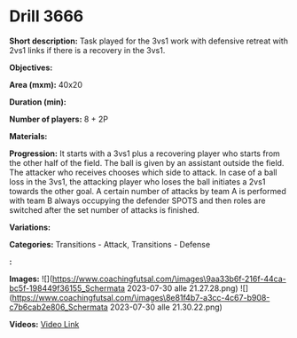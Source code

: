 # Drill 3666

**Short description:**
Task played for the 3vs1 work with defensive retreat with 2vs1 links if there is a recovery in the 3vs1.

**Objectives:**


**Area (mxm):**
40x20

**Duration (min):**


**Number of players:**
8 + 2P

**Materials:**


**Progression:**
It starts with a 3vs1 plus a recovering player who starts from the other half of the field. The ball is given by an assistant outside the field. The attacker who receives chooses which side to attack. In case of a ball loss in the 3vs1, the attacking player who loses the ball initiates a 2vs1 towards the other goal. A certain number of attacks by team A is performed with team B always occupying the defender SPOTS and then roles are switched after the set number of attacks is finished.

**Variations:**


**Categories:**
Transitions - Attack, Transitions - Defense

**:**


**Images:**
![](https://www.coachingfutsal.com/\images\9aa33b6f-216f-44ca-bc5f-198449f36155_Schermata 2023-07-30 alle 21.27.28.png)
![](https://www.coachingfutsal.com/\images\8e81f4b7-a3cc-4c67-b908-c7b6cab2e806_Schermata 2023-07-30 alle 21.30.22.png)

**Videos:**
[Video Link](https://www.youtube.com/embed/Gh9NT6q8lrE)

